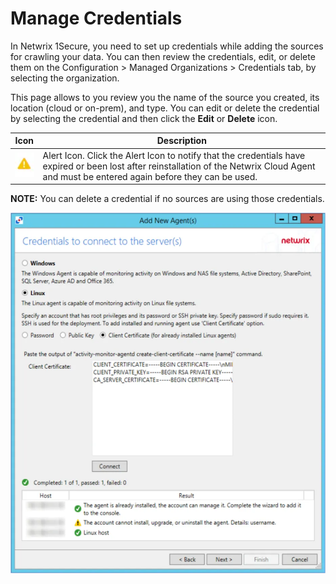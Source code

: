 # Manage Credentials

In Netwrix 1Secure, you need to set up credentials while adding the sources for crawling your data. You can then review the credentials, edit, or delete them on the Configuration > Managed Organizations > Credentials tab, by selecting the organization.

This page allows to you review you the name of the source you created, its location (cloud or on-prem), and type. You can edit or delete the credential by selecting the credential and then click the __Edit__ or __Delete__ icon.

| Icon | Description |
| --- | --- |
| ![alert_icon](../../../../static/img/product_docs/1secure/admin/organizations/alert_icon.webp) | Alert Icon. Click the Alert Icon to notify that the credentials have expired or been lost after reinstallation of the Netwrix Cloud Agent and must be entered again before they can be used. |

__NOTE:__ You can delete a credential if no sources are using those credentials.

![credentials](../../../../static/img/product_docs/activitymonitor/activitymonitor/install/agent/credentials.webp)
